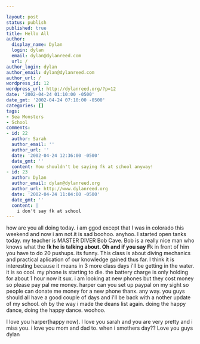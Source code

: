 ```yaml
---

layout: post
status: publish
published: true
title: Hello All
author:
  display_name: Dylan
  login: dylan
  email: dylan@dylanreed.com
  url: /
author_login: dylan
author_email: dylan@dylanreed.com
author_url: /
wordpress_id: 12
wordpress_url: http://dylanreed.org/?p=12
date: '2002-04-24 01:10:00 -0500'
date_gmt: '2002-04-24 07:10:00 -0500'
categories: []
tags:
- Sea Monsters
- School
comments:
- id: 22
  author: Sarah
  author_email: ''
  author_url: ''
  date: '2002-04-24 12:36:00 -0500'
  date_gmt: ''
  content: You shouldn't be saying fk at school anyway!
- id: 23
  author: Dylan
  author_email: dylan@dylanreed.org
  author_url: http://www.dylanreed.org
  date: '2002-04-24 11:04:00 -0500'
  date_gmt: ''
  content: |
    i don't say fk at school
---
```


how are you all doing today. i am ggod except that I was in colorado this weekend and now i am not.it is sad boohoo. anyhoo. I started open tanks today. my teacher is MASTER DIVER Bob Cave. Bob is a really nice man who knows what the f**k he is talking about. Oh and if you say F**k in front of him you have to do 20 pushups. its funny. This class is about diving mechanics and practical aplication of our knowledge gained thus far. I think it is interesting because it means in 3 more class days i'll be getting in the water. it is so cool. my phone is starting to die. the battery charge is only holding for about 1 hour now it sux. i am looking at new phones but they cost money so please pay pal me money. harper can you set up paypal on my sight so people can donate me money for a new phone thanx. any way. you guys should all have a good couple of days and i'll be back with a nother update of my school. oh by the way i made the deans list again. doing the happy dance, doing the happy dance. woohoo.

I love you harper(happy now). I love you sarah and you are very pretty and i miss you. i love you mom and dad to. when i smothers day?? Love you guys dylan
